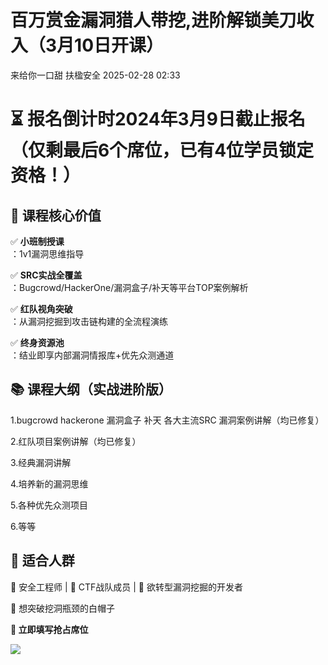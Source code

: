 #  百万赏金漏洞猎人带挖,进阶解锁美刀收入（3月10日开课）   
来给你一口甜  扶楹安全   2025-02-28 02:33  
  
# ⏳ 报名倒计时2024年3月9日截止报名（仅剩最后6个席位，已有4位学员锁定资格！）  
## 🚀 课程核心价值  
  
✅ **小班制授课**  
：1v1漏洞思维指导  
  
✅ **SRC实战全覆盖**  
：Bugcrowd/HackerOne/漏洞盒子/补天等平台TOP案例解析  
  
✅ **红队视角突破**  
：从漏洞挖掘到攻击链构建的全流程演练  
  
✅ **终身资源池**  
：结业即享内部漏洞情报库+优先众测通道  
## 📚 课程大纲（实战进阶版）  
  
1.bugcrowd hackerone 漏洞盒子 补天 各大主流SRC 漏洞案例讲解（均已修复）  
  
2.红队项目案例讲解（均已修复）  
  
3.经典漏洞讲解  
  
4.培养新的漏洞思维  
  
5.各种优先众测项目  
  
6.等等  
## 🔑 适合人群  
  
🎯 安全工程师 | 🎯 CTF战队成员 | 🎯 欲转型漏洞挖掘的开发者  
  
🎯 想突破挖洞瓶颈的白帽子   
  
**📱 立即填写抢占席位**  
  
  
![](https://mmbiz.qpic.cn/mmbiz_png/xTTr0Ob4ajeJQr5dU83c1Hkj3IOfm4fJujqpgvL0gY6NPkAk5JdibDrz65LnsLs4LwQa1dg8OsB2aictrVlNSboQ/640?wx_fmt=png&from=appmsg "")  
  
  
  
